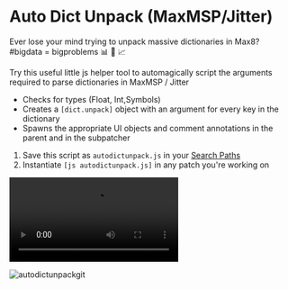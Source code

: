 # Auto Dict Unpack (MaxMSP/Jitter)
Ever lose your mind trying to unpack massive dictionaries in Max8? #bigdata = bigproblems 📊 🤯 📈

Try this useful little js helper tool to automagically script the arguments required to parse dictionaries in MaxMSP / Jitter  
  
* Checks for types (Float, Int,Symbols)  
* Creates a `[dict.unpack]` object with an argument for every key in the dictionary  
* Spawns the appropriate UI objects and comment annotations in the parent and in the subpatcher  
  
1. Save this script as `autodictunpack.js` in your [Search Paths](https://docs.cycling74.com/max8/vignettes/search_path)
2. Instantiate `[js autodictunpack.js]` in any patch you're working on

![](http://user-images.githubusercontent.com/43569216/109392287-62bfcd80-796f-11eb-94e3-869e9db1a82e.mp4)


![autodictunpackgit](https://user-images.githubusercontent.com/43569216/109392428-19bc4900-7970-11eb-95c2-b5e6d7bb83c8.gif)
